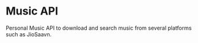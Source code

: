 # Music API

Personal Music API to download and search music from several platforms such as JioSaavn. 